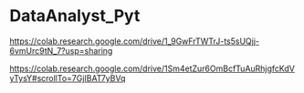 # DataAnalyst_Pyt
https://colab.research.google.com/drive/1_9GwFrTWTrJ-ts5sUQjj-6vmUrc9tN_7?usp=sharing

https://colab.research.google.com/drive/1Sm4etZur6OmBcfTuAuRhjgfcKdVyTysY#scrollTo=7GjIBAT7yBVq
